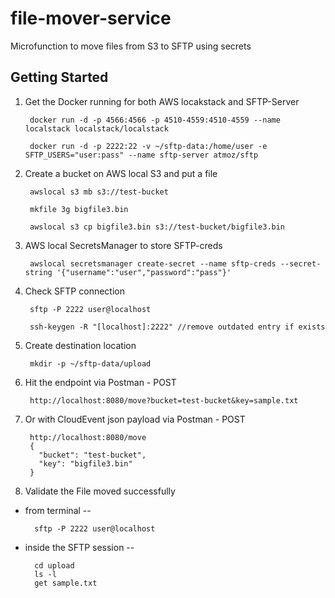 # file-mover-service
Microfunction to move files from S3 to SFTP using secrets

## Getting Started

1. Get the Docker running for both AWS locakstack and SFTP-Server

        docker run -d -p 4566:4566 -p 4510-4559:4510-4559 --name localstack localstack/localstack
        
        docker run -d -p 2222:22 -v ~/sftp-data:/home/user -e SFTP_USERS="user:pass" --name sftp-server atmoz/sftp

2. Create a bucket on AWS local S3 and put a file

        awslocal s3 mb s3://test-bucket
        
        mkfile 3g bigfile3.bin 
        
        awslocal s3 cp bigfile3.bin s3://test-bucket/bigfile3.bin 

3. AWS local SecretsManager to store SFTP-creds

        awslocal secretsmanager create-secret --name sftp-creds --secret-string '{"username":"user","password":"pass"}'

4. Check SFTP connection

        sftp -P 2222 user@localhost

        ssh-keygen -R "[localhost]:2222" //remove outdated entry if exists

5. Create destination location

        mkdir -p ~/sftp-data/upload

6. Hit the endpoint via Postman - POST

        http://localhost:8080/move?bucket=test-bucket&key=sample.txt

7. Or with CloudEvent json payload via Postman - POST

        http://localhost:8080/move
        {
          "bucket": "test-bucket",
          "key": "bigfile3.bin"
        }

8. Validate the File moved successfully

* from terminal --

        sftp -P 2222 user@localhost

* inside the SFTP session --

        cd upload
        ls -l
        get sample.txt